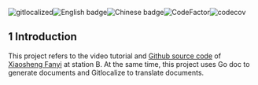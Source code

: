 [](https://gitlocalize.com/repo/8409/whole_project?utm_source=badge)![gitlocalized](https://gitlocalize.com/repo/8409/whole_project/badge.svg)[](./en/README.md)![English badge](https://img.shields.io/badge/%E8%8B%B1%E6%96%87-English-green)[](.README.md)![Chinese badge](https://img.shields.io/badge/%E4%B8%AD%E6%96%87-Chinese-green)[](https://www.codefactor.io/repository/github/cyicz123/todolist)![CodeFactor](https://www.codefactor.io/repository/github/cyicz123/todolist/badge)[](https://codecov.io/github/cyicz123/todolist)![codecov](https://codecov.io/github/cyicz123/todolist/branch/main/graph/badge.svg?token=4TKUS8SCFU)

## 1 Introduction

This project refers to the video tutorial and [Github source code](https://github.com/CocaineCong/gRPC-todoList) of [Xiaosheng Fanyi](https://www.bilibili.com/video/BV1fS4y177og/?share_source=copy_web&vd_source=88029e5aa6b1fa01be4cec826324afc6) at station B. At the same time, this project uses Go doc to generate documents and Gitlocalize to translate documents.
